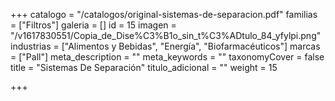 +++
catalogo = "/catalogos/original-sistemas-de-separacion.pdf"
familias = ["Filtros"]
galeria = []
id = 15
imagen = "/v1617830551/Copia_de_Dise%C3%B1o_sin_t%C3%ADtulo_84_yfylpi.png"
industrias = ["Alimentos y Bebidas", "Energía", "Biofarmacéuticos"]
marcas = ["Pall"]
meta_description = ""
meta_keywords = ""
taxonomyCover = false
title = "Sistemas De Separación"
titulo_adicional = ""
weight = 15

+++